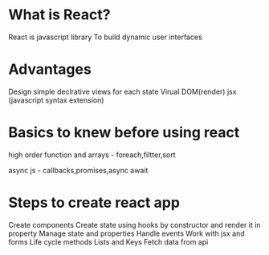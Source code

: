 # What is React?
React is javascript library 
To build dynamic user interfaces

# Advantages
Design simple declrative views for each state
Virual DOM(render)
jsx (javascript syntax extension)

# Basics to knew before using react
high order function and arrays - foreach,filtter,sort 

async js - callbacks,promises,async await

# Steps to create react app

Create components 
Create state using hooks by constructor and render it in property
Manage state and properties
Handle events
Work with jsx and forms
Life cycle methods
Lists and Keys
Fetch data from api
